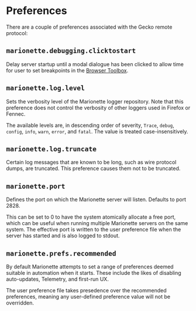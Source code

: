 Preferences
===========

There are a couple of preferences associated with the Gecko remote
protocol:


`marionette.debugging.clicktostart`
-----------------------------------

Delay server startup until a modal dialogue has been clicked to
allow time for user to set breakpoints in the [Browser Toolbox].

[Browser Toolbox]: https://developer.mozilla.org/en-US/docs/Tools/Browser_Toolbox


`marionette.log.level`
----------------------

Sets the verbosity level of the Marionette logger repository.  Note
that this preference does not control the verbosity of other loggers
used in Firefox or Fennec.

The available levels are, in descending order of severity, `Trace`,
`debug`, `config`, `info`, `warn`, `error`, and `fatal`.  The value
is treated case-insensitively.


`marionette.log.truncate`
-------------------------

Certain log messages that are known to be long, such as wire protocol
dumps, are truncated.  This preference causes them not to be truncated.


`marionette.port`
-----------------

Defines the port on which the Marionette server will listen.  Defaults
to port 2828.

This can be set to 0 to have the system atomically allocate a free
port, which can be useful when running multiple Marionette servers
on the same system.  The effective port is written to the user
preference file when the server has started and is also logged to
stdout.


`marionette.prefs.recommended`
------------------------------

By default Marionette attempts to set a range of preferences deemed
suitable in automation when it starts.  These include the likes of
disabling auto-updates, Telemetry, and first-run UX.

The user preference file takes presedence over the recommended
preferences, meaning any user-defined preference value will not be
overridden.
